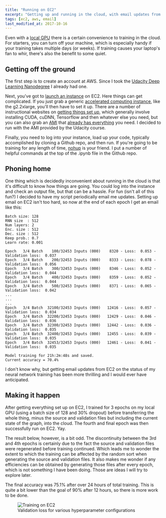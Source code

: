 ```yaml
---
title: "Running on EC2"
excerpt: "Getting up and running in the cloud, with email updates from AWS"
tags: [ec2, aws, email]
last_modified_at: 2017-10-16
---
```


Even with a [local GPU](/deep-speeding-blog/2017-09-15-My-rig/) there is a certain convenience to training in the cloud. For starters, you can turn off your machine, which is especially handy if your training takes multiple days (or weeks). If training causes your laptop's fan to whir, there's also the benefit to some quiet.

## Getting off the ground
The first step is to create an account at AWS. Since I took the [Udacity Deep Learning Nanodegree](https://www.udacity.com/course/deep-learning-nanodegree-foundation--nd101) I already had one.

Next, you've got to [launch an instance](http://docs.aws.amazon.com/AWSEC2/latest/UserGuide/LaunchingAndUsingInstances.html) on EC2. Here things can get complicated. If you just grab a generic [accelerated computing instance](http://docs.aws.amazon.com/AWSEC2/latest/UserGuide/instance-types.html), like the g2.2xlarge, you'll then have to set it up. There are a number of instructional websites on [getting things set up](http://ramhiser.com/2016/01/05/installing-tensorflow-on-an-aws-ec2-instance-with-gpu-support/), which generally involve installing CUDA, cuDNN, Tensorflow and then whatever else you need, but you can also grab an [AMI](http://docs.aws.amazon.com/AWSEC2/latest/UserGuide/AMIs.html) that [already has everything](https://aws.amazon.com/marketplace/pp/B01EYKBEQ0?qid=1505924878587&sr=0-1&ref_=srh_res_product_title) you need. I decided to run with the AMI provided by the Udacity course.

Finally, you need to log into your instance, load up your code, typically accomplished by cloning a Github repo, and then run. If you're going to be training for any length of time, [nohup](http://linux.101hacks.com/unix/nohup-command/) is your friend. I put a number of helpful commands at the top of the .ipynb file in the Github repo.

## Phoning home
One thing which is decidedly inconvenient about running in the cloud is that it's difficult to know how things are going. You could log into the instance and check an output file, but that can be a hassle. For fun (isn't all of this fun?) I decided to have my script periodically email me updates. Setting up email on EC2 isn't too hard, so now at the end of each epoch I get an email like this:

~~~~
Batch size: 128
RNN size  : 512
Num layers: 2
Enc. size : 512
Dec. size : 512
Keep prob.: 0.7
Learn rate: 0.001

Epoch   3/4 Batch    100/32453 Inputs (000)    8320 - Loss:  0.053 - Validation loss:  0.037
Epoch   3/4 Batch    200/32453 Inputs (000)    8333 - Loss:  0.078 - Validation loss:  0.056
Epoch   3/4 Batch    300/32453 Inputs (000)    8346 - Loss:  0.052 - Validation loss:  0.044
Epoch   3/4 Batch    400/32453 Inputs (000)    8359 - Loss:  0.052 - Validation loss:  0.044
Epoch   3/4 Batch    500/32453 Inputs (000)    8371 - Loss:  0.065 - Validation loss:  0.042
...
...
...
Epoch   3/4 Batch  32100/32453 Inputs (000)   12416 - Loss:  0.057 - Validation loss:  0.034
Epoch   3/4 Batch  32200/32453 Inputs (000)   12429 - Loss:  0.046 - Validation loss:  0.036
Epoch   3/4 Batch  32300/32453 Inputs (000)   12442 - Loss:  0.036 - Validation loss:  0.035
Epoch   3/4 Batch  32400/32453 Inputs (000)   12455 - Loss:  0.039 - Validation loss:  0.035
Epoch   3/4 Batch  32453/32453 Inputs (000)   12461 - Loss:  0.041 - Validation loss:  0.035

Model training for 21h:2m:48s and saved.
Current accuracy = 70.4%
~~~~

I don't know why, but getting email updates from EC2 on the status of my neural network training has been more thrilling and I would ever have anticipated.

## Making it happen
After getting everything set up on EC2, I trained for 3 epochs on my local GPU (using a batch size of 128 and 30% dropout) before transferring the whole thing, minus the source and validation files but including the current state of the graph, into the cloud. The fourth and final epoch was then successfully run on EC2. Yay.

The result below, however, is a bit odd. The discontinuity between the 3rd and 4th epochs is certainly due to the fact the source and validation files were regenerated before training continued. Which leads me to wonder the extent to which the training can be affected by the random sort when generating the source and validation files. It also makes me wonder if any efficiencies can be obtained by generating those files after every epoch, which is not something I have been doing. Those are ideas I will try to explore later.

The final accuracy was 75.1% after over 24 hours of total training. This is quite a bit lower than the goal of 90% after 12 hours, so there is more work to be done.

<figure>
    <img src="{{ site.baseurl }}/assets/images/ec2.png" alt="Training on EC2"/>
    <figcaption>Validation loss for various hyperparameter configurations</figcaption>
</figure>
